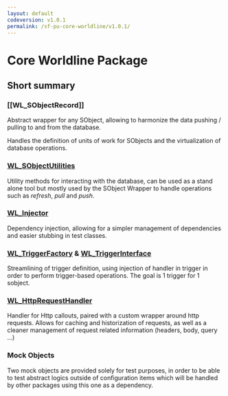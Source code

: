 ```yaml
---
layout: default
codeversion: v1.0.1
permalink: /sf-pu-core-worldline/v1.0.1/
---
```

# Core Worldline Package

## Short summary

### [[WL_SObjectRecord]]

Abstract wrapper for any SObject, allowing to harmonize the data pushing / pulling to and from the database.

Handles the definition of units of work for SObjects and the virtualization of database operations.

### [WL_SObjectUtilities](#WL_SObjectUtilitiesA)

Utility methods for interacting with the database, can be used as a stand alone tool but mostly used by the SObject Wrapper to handle operations such as *refresh*, *pull* and *push*.

### [WL_Injector](#WL_InjectorA)

Dependency injection, allowing for a simpler management of dependencies and easier stubbing in test classes.

### [WL_TriggerFactory](#WL_TriggerFactoryA) & [WL_TriggerInterface](#WL_TriggerInterfaceA)

Streamlining of trigger definition, using injection of handler in trigger in order to perform trigger-based operations. The goal is 1 trigger for 1 sobject.

### [WL_HttpRequestHandler](#WL_HttpRequestHandlerA)

Handler for Http callouts, paired with a custom wrapper around http requests. Allows for caching and historization of requests, as well as a cleaner management of request related information (headers, body, query ...)

### Mock Objects

Two mock objects are provided solely for test purposes, in order to be able to test abstract logics outside of configuration items which will be handled by other packages using this one as a dependency.